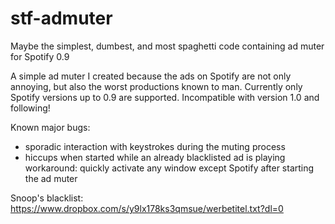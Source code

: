 # stf-admuter
Maybe the simplest, dumbest, and most spaghetti code containing ad muter for Spotify 0.9

A simple ad muter I created because the ads on Spotify are not only annoying, but also the worst productions known to man.
Currently only Spotify versions up to 0.9 are supported. Incompatible with version 1.0 and following!

Known major bugs:
- sporadic interaction with keystrokes during the muting process
- hiccups when started while an already blacklisted ad is playing
  workaround: quickly activate any window except Spotify after starting the ad muter


Snoop's blacklist: https://www.dropbox.com/s/y9lx178ks3qmsue/werbetitel.txt?dl=0
